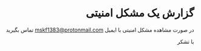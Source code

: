 <div dir="rtl">

# گزارش یک مشکل امنیتی

در صورت مشاهده مشکل امنیتی با ایمیل mskf1383@protonmail.com تماس بگیرید

با تشکر
</div>
